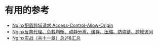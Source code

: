







# 有用的参考
* [Nginx配置跨域请求 Access-Control-Allow-Origin ](https://segmentfault.com/a/1190000012550346)
* [Nginx反向代理、负载均衡、动静分离、缓存、压缩、防盗链、跨域访问](https://www.cnblogs.com/ph7seven/p/9932712.html)
* [Nginx实战（共十一章）总述&汇总](https://blog.csdn.net/ouyida3/article/details/86771967)

